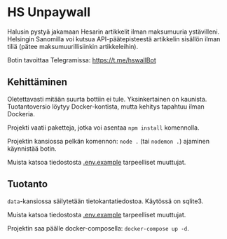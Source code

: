 # HS Unpaywall

Halusin pystyä jakamaan Hesarin artikkelit ilman maksumuuria ystävilleni. Helsingin Sanomilla voi kutsua API-päätepisteestä artikkelin sisällön ilman tiliä (pätee maksumuurillisiinkin artikkeleihin).

Botin tavoittaa Telegramissa: https://t.me/hswallBot

## Kehittäminen

Oletettavasti mitään suurta bottiin ei tule. Yksinkertainen on kaunista. Tuotantoversio löytyy Docker-kontista, mutta kehitys tapahtuu ilman Dockeria.

Projekti vaatii paketteja, jotka voi asentaa `npm install` komennolla. 

Projektin kansiossa pelkän komennon: `node .` (tai `nodemon .`) ajaminen käynnistää botin.

Muista katsoa tiedostosta [.env.example](.env.example) tarpeelliset muuttujat. 

## Tuotanto

`data`-kansiossa säilytetään tietokantatiedostoa. Käytössä on sqlite3. 

Muista katsoa tiedostosta [.env.example](.env.example) tarpeelliset muuttujat. 

Projektin saa päälle docker-composella: `docker-compose up -d`.